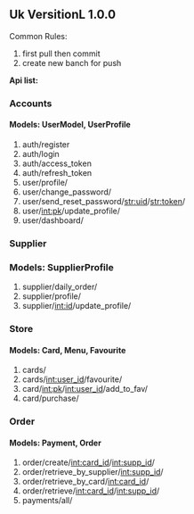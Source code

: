 ## Uk VersitionL 1.0.0

Common Rules:
1. first pull then commit
2. create new banch for push

**Api list:**
### Accounts
#### Models: UserModel, UserProfile
1. auth/register
2. auth/login
3. auth/access_token
4. auth/refresh_token
5. user/profile/
6. user/change_password/
7. user/send_reset_password/<str:uid>/<str:token>/
8. user/<int:pk>/update_profile/ 
9. user/dashboard/

### Supplier
### Models: SupplierProfile
1. supplier/daily_order/
2. supplier/profile/
3. supplier/<int:id>/update_profile/

### Store
#### Models: Card, Menu, Favourite 
1. cards/
2. cards/<int:user_id>/favourite/
3. card/<int:pk>/<int:user_id>/add_to_fav/
4. card/purchase/

### Order
#### Models: Payment, Order
1. order/create/<int:card_id>/<int:supp_id>/
2. order/retrieve_by_supplier/<int:supp_id>/
3. order/retrieve_by_card/<int:card_id>/
4. order/retrieve/<int:card_id>/<int:supp_id>/
5. payments/all/


